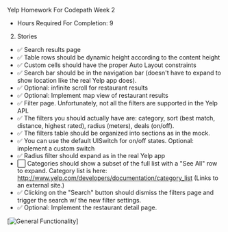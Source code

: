 Yelp Homework For Codepath Week 2





- Hours Required For Completion: 9
2. Stories
  * :white_check_mark: Search results page
  * :white_check_mark: Table rows should be dynamic height according to the content height
  * :white_check_mark: Custom cells should have the proper Auto Layout constraints
  * :white_check_mark: Search bar should be in the navigation bar (doesn't have to expand to show location like the real Yelp app does).
  * :white_check_mark: Optional: infinite scroll for restaurant results
  * :white_check_mark: Optional: Implement map view of restaurant results
  * :white_check_mark: Filter page. Unfortunately, not all the filters are supported in the Yelp API.
  * :white_check_mark: The filters you should actually have are: category, sort (best match, distance, highest rated), radius (meters), deals (on/off).
  * :white_check_mark: The filters table should be organized into sections as in the mock.
  * :white_check_mark: You can use the default UISwitch for on/off states. Optional: implement a custom switch
  * :white_check_mark: Radius filter should expand as in the real Yelp app
  * :white_large_square: Categories should show a subset of the full list with a "See All" row to expand. Category list is here: http://www.yelp.com/developers/documentation/category_list (Links to an external site.)
  * :white_check_mark: Clicking on the "Search" button should dismiss the filters page and trigger the search w/ the new filter settings.
  * :white_check_mark: Optional: Implement the restaurant detail page.

[![General Functionality](https://github.com/franklinho/YelpHomework/blob/master/YelpHomework.gif)]
  



